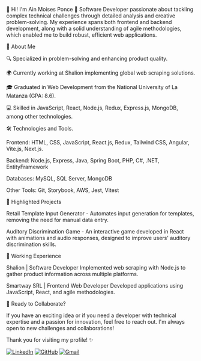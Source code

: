 👋 Hi! I'm Ain Moises Ponce 🚀 Software Developer passionate about tackling complex technical challenges through detailed analysis and creative problem-solving. My experience spans both frontend and backend development, along with a solid understanding of agile methodologies, which enabled me to build robust, efficient web applications.

📌 About Me

🔍 Specialized in problem-solving and enhancing product quality.

🌍 Currently working at Shalion implementing global web scraping solutions.

🎓 Graduated in Web Development from the National University of La Matanza (GPA: 8.6).

💻 Skilled in JavaScript, React, Node.js, Redux, Express.js, MongoDB, among other technologies.

🛠️ Technologies and Tools.

Frontend: HTML, CSS, JavaScript, React.js, Redux, Tailwind CSS, Angular, Vite.js, Next.js.

Backend: Node.js, Express, Java, Spring Boot, PHP, C#, .NET, EntityFramework

Databases: MySQL, SQL Server, MongoDB

Other Tools: Git, Storybook, AWS, Jest, Vitest

📂 Highlighted Projects

Retail Template Input Generator - Automates input generation for templates, removing the need for manual data entry.

Auditory Discrimination Game - An interactive game developed in React with animations and audio responses, designed to improve users' auditory discrimination skills.

🌱 Working Experience

Shalion | Software Developer Implemented web scraping with Node.js to gather product information across multiple platforms.

Smartway SRL | Frontend Web Developer Developed applications using JavaScript, React, and agile methodologies.

🎉 Ready to Collaborate?

If you have an exciting idea or if you need a developer with technical expertise and a passion for innovation, feel free to reach out. I'm always open to new challenges and collaborations!

Thank you for visiting my profile! ✨

[![LinkedIn](https://img.shields.io/badge/LinkedIn-0077B5?style=for-the-badge&logo=linkedin&logoColor=white)](https://www.linkedin.com/in/ainponce/)
[![GitHub](https://img.shields.io/badge/GitHub-100000?style=for-the-badge&logo=github&logoColor=white)](https://github.com/ainponce/)
[![Gmail](https://img.shields.io/badge/Gmail-D14836?style=for-the-badge&logo=gmail&logoColor=white)](mailto:ponce.ain@gmail.com)
